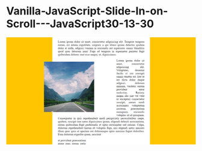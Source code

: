# Vanilla-JavaScript-Slide-In-on-Scroll---JavaScript30-13-30
![Preview](https://github.com/vitaliken/Vanilla-JavaScript-Slide-In-on-Scroll---JavaScript30-13-30/blob/main/preview.png?raw=true)
